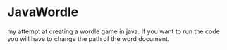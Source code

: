 # JavaWordle
my attempt at creating a wordle game in java.
If you want to run the code you will have to change the path of the word document.
